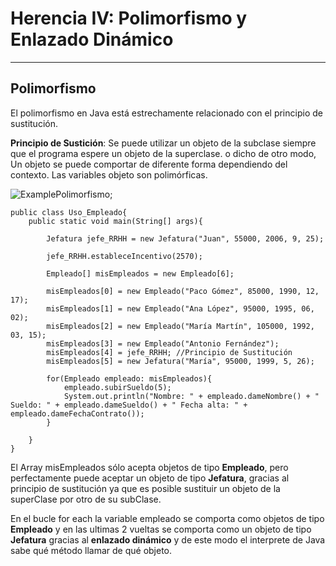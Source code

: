 # Herencia IV: Polimorfismo y Enlazado Dinámico

---

## Polimorfismo

El polimorfismo en Java está estrechamente relacionado con el principio de sustitución.

**Principio de Sustición**: Se puede utilizar un objeto de la subclase siempre que el programa espere un objeto de la superclase. o dicho de otro modo, Un objeto se puede comportar de diferente forma dependiendo del contexto.  Las variables objeto son polimórficas.

![ExamplePolimorfismo](../../assets/img/43/examplePolimorfismo.png);

    public class Uso_Empleado{
        public static void main(String[] args){

            Jefatura jefe_RRHH = new Jefatura("Juan", 55000, 2006, 9, 25);

            jefe_RRHH.estableceIncentivo(2570);

            Empleado[] misEmpleados = new Empleado[6];

            misEmpleados[0] = new Empleado("Paco Gómez", 85000, 1990, 12, 17);
            misEmpleados[1] = new Empleado("Ana López", 95000, 1995, 06, 02);
            misEmpleados[2] = new Empleado("María Martín", 105000, 1992, 03, 15);
            misEmpleados[3] = new Empleado("Antonio Fernández");
            misEmpleados[4] = jefe_RRHH; //Principio de Sustitución
            misEmpleados[5] = new Jefatura("María", 95000, 1999, 5, 26);

            for(Empleado empleado: misEmpleados){
                empleado.subirSueldo(5);
                System.out.println("Nombre: " + empleado.dameNombre() + " Sueldo: " + empleado.dameSueldo() + " Fecha alta: " + empleado.dameFechaContrato());
            }

        }
    }

El Array misEmpleados sólo acepta objetos de tipo **Empleado**, pero perfectamente puede aceptar un objeto de tipo **Jefatura**, gracias al principio de sustitución ya que es posible sustituir un objeto de la superClase por otro de su subClase.

En el bucle for each la variable empleado se comporta como objetos de tipo **Empleado** y en las ultimas 2 vueltas se comporta como un objeto de tipo **Jefatura** gracias al **enlazado dinámico** y de este modo el interprete de Java sabe qué método llamar de qué objeto.
